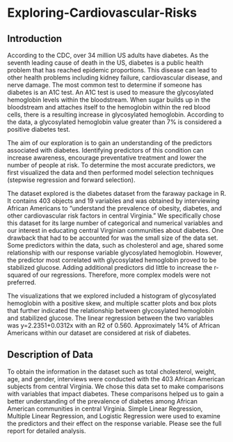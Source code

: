 # Exploring-Cardiovascular-Risks

## Introduction
According to the CDC, over 34 million US adults have diabetes. As the seventh leading cause of death in the US, diabetes is a public health problem that has reached epidemic proportions. This disease can lead to other health problems including kidney failure, cardiovascular disease, and nerve damage. The most common test to determine if someone has diabetes is an A1C test. An A1C test is used to measure the glycosylated hemoglobin levels within the bloodstream. When sugar builds up in the bloodstream and attaches itself to the hemoglobin within the red blood cells, there is a resulting increase in glycosylated hemoglobin. According to the data, a glycosylated hemoglobin value greater than 7% is considered a positive diabetes test.  

The aim of our exploration is to gain an understanding of the predictors associated with diabetes. Identifying predictors of this condition can increase awareness, encourage preventative treatment and lower the number of people at risk. To determine the most accurate predictors, we first visualized the data and then performed model selection techniques (stepwise regression and forward selection).

The dataset explored is the diabetes dataset from the faraway package in R. It contains 403 objects and 19 variables and was obtained by interviewing African Americans to “understand the prevalence of obesity, diabetes, and other cardiovascular risk factors in central Virginia.” We specifically chose this dataset for its large number of categorical and numerical variables and our interest in educating central Virginian communities about diabetes. One drawback that had to be accounted for was the small size of the data set. Some predictors within the data, such as cholesterol and age, shared some relationship with our response variable glycosylated hemoglobin. However, the predictor most correlated with glycosylated hemoglobin proved to be stabilized glucose. Adding additional predictors did little to increase the r-squared of our regressions. Therefore, more complex models were not preferred.

The visualizations that we explored included a histogram of glycosylated hemoglobin with a positive skew, and multiple scatter plots and box plots that further indicated the relationship between glycosylated hemoglobin and stabilized glucose. The linear regression between the two variables was y=2.2351+0.0312x with an R2 of 0.560.   Approximately 14% of African Americans within our dataset are considered at risk of diabetes.

## Description of Data
To obtain the information in the dataset such as total cholesterol, weight, age, and gender, interviews were conducted with the 403 African American subjects from central Virginia. We chose this data set to make comparisons with variables that impact diabetes. These comparisons helped us to gain a better understanding of the prevalence of diabetes among African American communities in central Virginia. Simple Linear Regression, Multiple Linear Regression, and Logistic Regression were used to examine the predictors and their effect on the response variable. Please see the full report for detailed analysis. 
